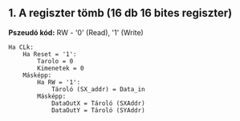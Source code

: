 
## 1. A regiszter tömb (16 db 16 bites regiszter)

**Pszeudó kód:**
RW - '0' (Read), '1' (Write)

```pseudo
Ha CLk:
	Ha Reset = '1':
		Tarolo = 0
		Kimenetek = 0
	Másképp:
		Ha RW = '1':
			Tároló (SX_addr) = Data_in
		Másképp:
			DataOutX = Tároló (SXAddr)
			DataOutY = Tároló (SYAddr)
```